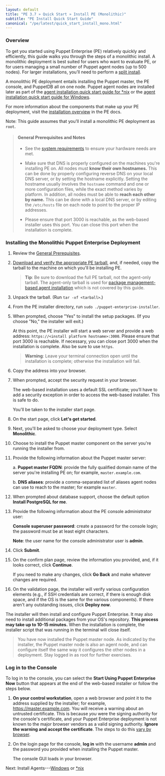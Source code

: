 ```yaml
---
layout: default
title: "PE 3.7 » Quick Start » Install PE (Monolithic)"
subtitle: "PE Install Quick Start Guide"
canonical: "/pe/latest/quick_start_install_mono.html"
---
```



### Overview

To get you started using Puppet Enterprise (PE) relatively quickly and efficiently, this guide walks you through the steps of a monolithic install. A monolithic deployment is best suited for users who want to evaluate PE, or for users managing a small number of Puppet agent nodes (up to 500 nodes). For larger installations, you’ll need to perform a [split install](./install_pe_split.html).

A monolithic PE deployment entails installing the Puppet master, the PE console, and PuppetDB all on one node. Puppet agent nodes are installed later as part of the [agent installation quick start guide for *nix](./quick_start_install_agents_nix.html) or the [agent installation quick start guide for Windows](./quick_start_install_agents_windows.html).

For more information about the components that make up your PE deployment, visit the [installation overview](./install_basic.html) in the PE docs.

Note: This guide assumes that you’ll install a monolithic PE deployment as `root`.

>#### General Prerequisites and Notes
>
>- See the [system requirements](./install_system_requirements.html#monolithic-all-in-one-installation) to ensure your hardware needs are met.
>
>- Make sure that DNS is properly configured on the machines you're installing PE on. All nodes must **know their own hostnames.** This can be done by properly configuring reverse DNS on your local DNS server, or by setting the hostname explicitly. Setting the hostname usually involves the `hostname` command and one or more configuration files, while the exact method varies by platform. In addition, all nodes must be able to **reach each other by name.** This can be done with a local DNS server, or by editing the `/etc/hosts` file on each node to point to the proper IP addresses.
>
>- Please ensure that port 3000 is reachable, as the web-based installer uses this port. You can close this port when the installation is complete.

### Installing the Monolithic Puppet Enterprise Deployment

1. Review the [General Prerequisites](#general-prerequisites-and-notes).
2. [Download and verify the appropriate PE tarball](./install_basic.html#downloading-puppet-enterprise), and, if needed, copy the tarball to the machine on which you'll be installing PE.

   > **Tip**: Be sure to download the full PE tarball, not the agent-only tarball. The agent-only tarball is used for [package management-based agent installation](./install_agents.html) which is not covered by this guide.

3. Unpack the tarball. (Run `tar -xf <tarball>`.)
4. From the PE installer directory, run `sudo ./puppet-enterprise-installer`.
5. When prompted, choose "Yes" to install the setup packages. (If you choose "No," the installer will exit.)

   At this point, the PE installer will start a web server and provide a web address: `https://<install platform hostname>:3000`. Please ensure that port 3000 is reachable. If necessary, you can close port 3000 when the installation is complete. Also be sure to use `https`.

   >**Warning**: Leave your terminal connection open until the installation is complete; otherwise the installation will fail.

6. Copy the address into your browser.
7. When prompted, accept the security request in your browser.

   The web-based installation uses a default SSL certificate; you’ll have to add a security exception in order to access the web-based installer. This is safe to do.

   You'll be taken to the installer start page.

8. On the start page, click **Let's get started**.
9. Next, you'll be asked to choose your deployment type. Select **Monolithic**.
10. Choose to install the Puppet master component on the server you're running the installer from.
11. Provide the following information about the Puppet master server:

    a. **Puppet master FQDN**: provide the fully qualified domain name of the server you're installing PE on; for example, `master.example.com`.

    b. **DNS aliases**: provide a comma-separated list of aliases agent nodes can use to reach to the master; for example `master`.

12. When prompted about database support, choose the default option **Install PostgreSQL for me**.

13. Provide the following information about the PE console administrator user:

    **Console superuser password**: create a password for the console login; the password must be at least eight characters.

    **Note**: the user name for the console administrator user is __admin__.

14. Click **Submit**.
15. On the confirm plan page, review the information you provided, and, if it looks correct, click **Continue**.

    If you need to make any changes, click **Go Back** and make whatever changes are required.

16. On the validation page, the installer will verify various configuration elements (e.g., if SSH credentials are correct, if there is enough disk space, and if the OS is the same for the various components). If there aren't any outstanding issues, click **Deploy now**.

The installer will then install and configure Puppet Enterprise. It may also need to install additional packages from your OS's repository. **This process may take up to 10-15 minutes.** When the installation is complete, the installer script that was running in the terminal will close itself.

> You have now installed the Puppet master node. As indicated by the installer, the Puppet master node is also an agent node, and can configure itself the same way it configures the other nodes in a deployment. Stay logged in as root for further exercises.

### Log in to the Console

To log in to the console, you can select the **Start Using Puppet Enterprise Now** button that appears at the end of the web-based installer or follow the steps below.

1. **On your control workstation**, open a web browser and point it to the address supplied by the installer; for example, https://master.example.com.
   You will receive a warning about an untrusted certificate. This is because _you_ were the signing authority for the console's certificate, and your Puppet Enterprise deployment is not known to the major browser vendors as a valid signing authority. **Ignore the warning and accept the certificate**. The steps to do this [vary by browser](./console_accessing.html).
2. On the login page for the console, **log in** with the username **admin** and the password you provided when installing the Puppet master.

   The console GUI loads in your browser.


Next: Install Agents---[Windows](./quick_start_install_agents_windows.html) or [*nix](./quick_start_install_agents_nix.html)
